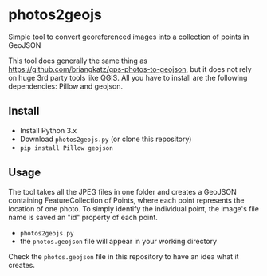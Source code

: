 # photos2geojs
Simple tool to convert georeferenced images into a collection of points in GeoJSON

This tool does generally the same thing as https://github.com/briangkatz/gps-photos-to-geojson, but it does not rely on huge 3rd party tools like QGIS. All you have to install are the following dependencies: Pillow and geojson.

## Install

* Install Python 3.x
* Download `photos2geojs.py` (or clone this repository)
* ``` pip install Pillow geojson ```

## Usage
The tool takes all the JPEG files in one folder and creates a GeoJSON containing FeatureCollection of Points, where each point represents the location of one photo. To simply identify the individual point, the image's file name is saved an "id" property of each point.

* ``` photos2geojs.py ```
* the `photos.geojson` file will appear in your working directory

Check the `photos.geojson` file in this repository to have an idea what it creates.
